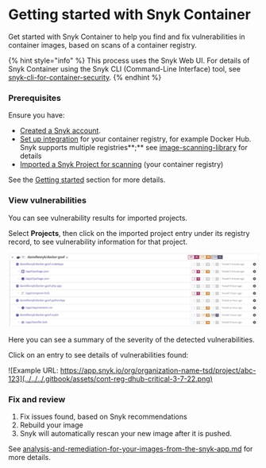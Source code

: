 # Getting started with Snyk Container

Get started with Snyk Container to help you find and fix vulnerabilities in container images, based on scans of a container registry.

{% hint style="info" %}
This process uses the Snyk Web UI. For details of Snyk Container using the Snyk CLI (Command-Line Interface) tool, see [snyk-cli-for-container-security](../snyk-cli-for-container-security/ "mention").
{% endhint %}

### **Prerequisites**

Ensure you have:

* [Created a Snyk account](../../../getting-started/create-a-snyk-account.md).
* [Set up integration](../../../getting-started/set-up-an-integration.md) for your container registry, for example Docker Hub. Snyk supports multiple registries\*\*;\*\* see [image-scanning-library](../image-scanning-library/ "mention") for details
* [Imported a Snyk Project for scanning](../../../getting-started/import-a-project.md) (your container registry)

See the [Getting started](../../../getting-started/) section for more details.

### View vulnerabilities

You can see vulnerability results for imported projects.

Select **Projects**, then click on the imported project entry under its registry record, to see vulnerability information for that project.

![](<../../../.gitbook/assets/mceclip2 (1) (1) (1) (3) (3) (4) (6) (1) (1) (1) (1) (1) (1) (1) (1) (1) (1) (1) (1) (1) (1) (1) (1) (1) (1) (1) (1) (1) (1) (1) (1) (1) (1) (1) (1) (1) (1) (1) (1) (1) (1) (1) (1) (1) (1) (1) (1) (1) (1) (1) (1) (1) (1) (1) (1) (1) (29).png>)

Here you can see a summary of the severity of the detected vulnerabilities.

Click on an entry to see details of vulnerabilities found:

![Example URL: https://app.snyk.io/org/organization-name-tsd/project/abc-123](../../../.gitbook/assets/cont-reg-dhub-critical-3-7-22.png)

### Fix and review

1. Fix issues found, based on Snyk recommendations
2. Rebuild your image
3. Snyk will automatically rescan your new image after it is pushed.

See [analysis-and-remediation-for-your-images-from-the-snyk-app.md](../getting-around-the-snyk-container-ui/analysis-and-remediation-for-your-images-from-the-snyk-app.md "mention") for more details.
